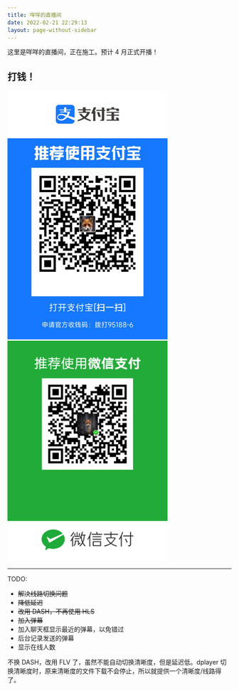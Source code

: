 ```yaml
---
title: 咩咩的直播间
date: 2022-02-21 22:29:13
layout: page-without-sidebar
---
```

<link rel="stylesheet" href="https://cdn.jsdelivr.net/npm/dplayer/dist/DPlayer.min.css">
<script src="https://cdn.jsdelivr.net/npm/dplayer/dist/DPlayer.min.js"></script>
<!-- <script src="https://cdn.jsdelivr.net/npm/hls.js@latest"></script> -->
<script src="https://cdn.jsdelivr.net/npm/flv.js/dist/flv.min.js"></script>
<!-- <script src="https://cdn.jsdelivr.net/npm/shaka-player/dist/shaka-player.compiled.js"></script> -->
<!-- <script src="https://cdn.dashjs.org/latest/dash.all.min.js"></script> -->
<script src="https://cdn.jsdelivr.net/npm/@microsoft/signalr/dist/browser/signalr.min.js"></script>
<!-- <script src="https://cdn.jsdelivr.net/gh/u2sb/Danmu.Server@gh-pages/js/livedanmu.js"></script> -->

<script>
const liveDan = function (url, group, onMessage) {
    var connection = new signalR.HubConnectionBuilder().withUrl(url).withAutomaticReconnect().build();
    connection.start().then(function () {
        connection.invoke('JoinGroup', group).catch(err => console.error(err));
    }).catch(err => console.error(err));
    connection.on("ReceiveMessage", function (user, message) {
        onMessage(JSON.parse(message));
    });

    return {
        read: function (options) {
            options.success();
        },
        send: function (options) {
            var mess = options.data;
            connection.invoke('SendMessage', group, "user", JSON.stringify(mess)).catch(err => console.error(err));
            options.success();
        }
    };
}
</script>

这里是咩咩的直播间，正在施工。预计 4 月正式开播！

<div id="dplayer"></div>

打钱！
---

<img src="receive-alipay.png" alt="" width=360 />

<img src="receive-wechat.png" alt="" width=360 />

---
TODO:

- ~~解决线路切换问题~~
- ~~降低延迟~~
- ~~改用 DASH，不再使用 HLS~~
- ~~加入弹幕~~
- 加入聊天框显示最近的弹幕，以免错过
- 后台记录发送的弹幕
- 显示在线人数

不换 DASH，改用 FLV 了，虽然不能自动切换清晰度，但是延迟低。dplayer 切换清晰度时，原来清晰度的文件下载不会停止，所以就提供一个清晰度/线路得了。

<script>
    const dp = new DPlayer({
        container: document.getElementById('dplayer'),
        live: true,
        autoplay: true,
        screenshot: true,
        volume:1,
        video: {
            //url: '@ViewBag.Url',
            // quality: @Html.Raw(ViewBag.Quality),
            quality: [
                // {
                //     name: 'IPv4',
                //     url: 'https://live4.b11p.com/live.mpd',
                //     type: 'dashJS',
                // },
                // {
                //     name: 'Dual Stack',
                //     url: 'https://live.b11p.com/live.mpd',
                //     type: 'dashJS',
                // },
                {
                    name: 'FLV',
                    url: 'https://live-flv.b11p.com/live/movie.flv',
                    type: 'flv',
                },
            ],
            defaultQuality: 0,
            // type: 'splr',
            customType: {
                'splr': function (video, player) {
                    var src = video.src;

                    var playerShaka = new shaka.Player(video);
                    playerShaka.configure({
                        streaming: {
                            bufferingGoal: 60,
                            bufferBehind: 30,
                            retryParameters: {
                                timeout: 0,       // timeout in ms, after which we abort; 0 means never
                                maxAttempts: 200,   // the maximum number of requests before we fail
                                baseDelay: 100,  // the base delay in ms between retries
                                // backoffFactor: 2, // the multiplicative backoff factor between retries
                                // fuzzFactor: 0.5,  // the fuzz factor to apply to each retry delay
                            },
                            smallGapLimit: 0
                        },
                        abr: {
                            defaultBandwidthEstimate: 2000000, // bits per second.
                            switchInterval: 1
                        }
                    });

                    // Listen for error events.
                    // playerShaka.addEventListener('error', onErrorEvent);

                    // // Try to load a manifest.
                    // // This is an asynchronous process.
                    // playerShaka.load(src).then(function () {
                    //     // This runs if the asynchronous load is successful.
                    //     console.log('The video has now been loaded!');
                    // }).catch(onError);  // onError is executed if the asynchronous load fails.

                    playerShaka.load(src);
                },
                'dashJS': function (video, player) {
                    var src = video.src;

                    var sPlayer = dashjs.MediaPlayer().create();
                    sPlayer.initialize();
                    sPlayer.updateSettings({
                        'debug': {
                        },
                        'streaming': {
                            'buffer': {
                                'bufferTimeAtTopQualityLongForm': 240,
                                'fastSwitchEnabled': true       // enables buffer replacement when switching bitrates for faster switching
                            },
                            'gaps': {
                                jumpGaps: false,
                            }
                        }
                    });
                    //sPlayer.setAutoPlay(false); // remove this line if you want the player to start automatically on load
                    sPlayer.attachView(video); // tell the player which videoElement it should use
                    sPlayer.attachSource(src); // provide the manifest source
                }
            }
        },
        danmaku: true,
        apiBackend: liveDan(
            "https://live-danmaku.b11p.com/danmakuHub",
            "4463403c-aff8-c16d-0933-4636405ff116",
            function (dan) {
                dp.danmaku.draw(dan);
            }
        ),
    });
</script>